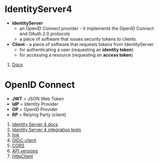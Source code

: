 # IdentityServer4
* **IdentityServer**
    * an OpenID Connect provider - it implements the OpenID Connect and OAuth 2.0 protocols
    * a piece of software that issues security tokens to clients
* **Client** - a piece of software that requests tokens from IdentityServer
    * for authenticating a user (requesting an **identity token**)
    * for accessing a resource (requesting an **access token**)

1. [Docs](http://docs.identityserver.io/en/release/intro/terminology.html)

# OpenID Connect

* **JWT** = JSON Web Token
* **IdP** = Identity Provider
* **OP**  = OpenID Provider
* **RP**  = Relying Party (client)

1. [Identity Server 4 docs](http://docs.identityserver.io/en/release/intro/big_picture.html)
1. [Identity Server 4 integration tests](https://stackoverflow.com/a/39409789/2120382)
1. [link](https://connect2id.com/learn/openid-connect)
1. [OIDC-client](https://github.com/IdentityModel/oidc-client-js/wiki)
1. [CORS](https://docs.microsoft.com/en-us/aspnet/web-api/overview/security/enabling-cross-origin-requests-in-web-api)
1. [API versions](https://www.hanselman.com/blog/ASPNETCoreRESTfulWebAPIVersioningMadeEasy.aspx)
1. [HttpClient](https://softwareengineering.stackexchange.com/questions/330364/correct-way-of-using-httpclient)
